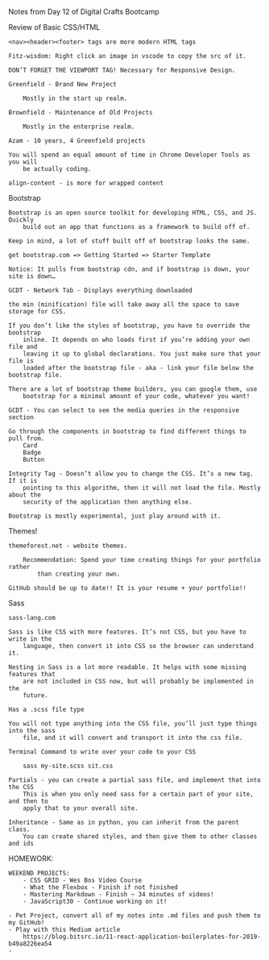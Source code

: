 Notes from Day 12 of Digital Crafts Bootcamp

Review of Basic CSS/HTML

	<nav><header><footer> tags are more modern HTML tags

	Fitz-wisdom: Right click an image in vscode to copy the src of it.

	DON’T FORGET THE VIEWPORT TAG! Necessary for Responsive Design.

	Greenfield - Brand New Project

		Mostly in the start up realm.

	Brownfield - Maintenance of Old Projects

		Mostly in the enterprise realm.

	Azam - 10 years, 4 Greenfield projects

	You will spend an equal amount of time in Chrome Developer Tools as you will
		be actually coding.

	align-content - is more for wrapped content

Bootstrap

	Bootstrap is an open source toolkit for developing HTML, CSS, and JS. Quickly
		build out an app that functions as a framework to build off of.

	Keep in mind, a lot of stuff built off of bootstrap looks the same.

	get bootstrap.com => Getting Started => Starter Template

	Notice: It pulls from bootstrap cdn, and if bootstrap is down, your site is down…

	GCDT - Network Tab - Displays everything downloaded

	the min (minification) file will take away all the space to save storage for CSS.

	If you don’t like the styles of bootstrap, you have to override the bootstrap
		inline. It depends on who loads first if you’re adding your own file and
		leaving it up to global declarations. You just make sure that your file is
		loaded after the bootstrap file - aka - link your file below the bootstrap file.

	There are a lot of bootstrap theme builders, you can google them, use
		bootstrap for a minimal amount of your code, whatever you want!

	GCDT - You can select to see the media queries in the responsive section

	Go through the components in bootstrap to find different things to pull from.
		Card
		Badge
		Button
		
	Integrity Tag - Doesn’t allow you to change the CSS. It’s a new tag. If it is
		pointing to this algorithm, then it will not load the file. Mostly about the
		security of the application then anything else.

	Bootstrap is mostly experimental, just play around with it.

Themes!

	themeforest.net - website themes.

		Recommendation: Spend your time creating things for your portfolio rather
			than creating your own.

	GitHub should be up to date!! It is your resume + your portfolio!!

Sass

	sass-lang.com

	Sass is like CSS with more features. It’s not CSS, but you have to write in the
		language, then convert it into CSS so the browser can understand it.

	Nesting in Sass is a lot more readable. It helps with some missing features that
		are not included in CSS now, but will probably be implemented in the
		future.

	Has a .scss file type
	
	You will not type anything into the CSS file, you’ll just type things into the sass
		file, and it will convert and transport it into the css file.

	Terminal Command to write over your code to your CSS

		sass my-site.scss sit.css

	Partials - you can create a partial sass file, and implement that into the CSS
		This is when you only need sass for a certain part of your site, and then to
		apply that to your overall site.

	Inheritance - Same as in python, you can inherit from the parent class.
		You can create shared styles, and then give them to other classes and ids

	

HOMEWORK:

	WEEKEND PROJECTS:
		- CSS GRID - Wes Bos Video Course
		- What the Flexbox - Finish if not finished
		- Mastering Markdown - Finish ~ 34 minutes of videos!
		- JavaScript30 - Continue working on it!

	- Pet Project, convert all of my notes into .md files and push them to my GitHub!
	- Play with this Medium article
		https://blog.bitsrc.io/11-react-application-boilerplates-for-2019-b49a8226ea54
	- 